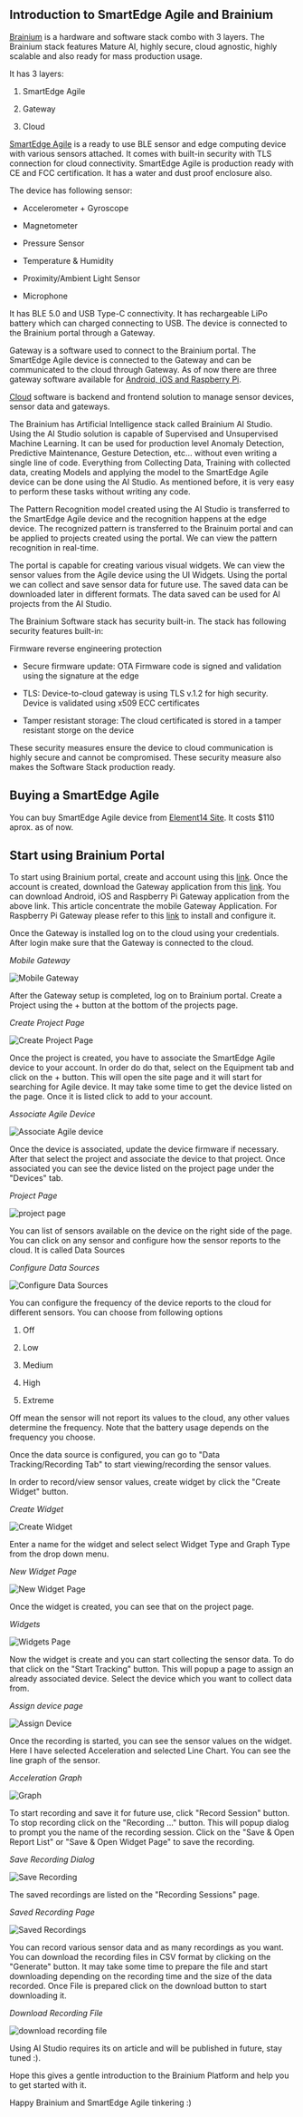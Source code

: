 ## Introduction to SmartEdge Agile and Brainium



[Brainium](https://brainium.com/) is a hardware and software stack combo with 3 layers. The Brainium stack features Mature AI, highly secure, cloud agnostic, highly scalable and also ready for mass production usage.

It has 3 layers:

1. SmartEdge Agile

2. Gateway

3. Cloud



[SmartEdge Agile](https://brainium.com/agile) is a ready to use BLE sensor and edge computing device with various sensors attached. It comes with built-in security with TLS connection for cloud connectivity. SmartEdge Agile is production ready with CE and FCC certification. It has a water and dust proof enclosure also.



The device has following sensor:



- Accelerometer + Gyroscope

- Magnetometer

- Pressure Sensor

- Temperature & Humidity

- Proximity/Ambient Light Sensor

- Microphone



It has BLE 5.0 and USB Type-C connectivity. It has rechargeable LiPo battery which can charged connecting to USB. The device is connected to the Brainium portal through a Gateway.



Gateway is a software used to connect to the Brainium portal. The SmartEdge Agile device is connected to the Gateway and can be communicated to the cloud through Gateway. As of now there are three gateway software available for [Android, iOS and Raspberry Pi](https://spa.brainium.com/apps).



[Cloud](https://spa.brainium.com/projects) software is backend and frontend solution to manage sensor devices, sensor data and gateways.



The Brainium  has Artificial Intelligence stack called Brainium AI Studio. Using the AI Studio solution is capable of Supervised and Unsupervised Machine Learning. It can be used for production level Anomaly Detection, Predictive Maintenance, Gesture Detection, etc... without even writing a single line of code. Everything from Collecting  Data, Training with collected data, creating Models and applying the model to the SmartEdge Agile device can be done using the AI Studio. As mentioned before, it is very easy to perform these tasks without writing any code.



The Pattern Recognition model created using the AI Studio is transferred to the SmartEdge Agile device and the recognition happens at the edge device. The recognized pattern is transferred to the Brainuim portal and can be applied to projects created using the portal. We can view the pattern recognition in real-time.



The portal is capable for creating various visual widgets. We can view the sensor values from the Agile device using the UI Widgets. Using the portal we can collect and save sensor data for future use. The saved data can be downloaded later in different formats. The data saved can be used for AI projects from the AI Studio.



The Brainium Software stack has security built-in. The stack has following security features built-in:



Firmware reverse engineering protection



- Secure firmware update: OTA Firmware code is signed and validation using the signature at the edge

- TLS: Device-to-cloud gateway is using TLS v.1.2 for high security. Device is validated using x509 ECC certificates

- Tamper resistant storage: The cloud certificated is stored in a tamper resistant storge on  the device



These security measures ensure the device to cloud communication is highly secure and cannot be compromised. These security measure also makes the Software Stack production ready.



## Buying a SmartEdge Agile

You can buy SmartEdge Agile device from [Element14 Site](https://www.element14.com/community/docs/DOC-91126). It costs $110 aprox. as of now.



## Start using Brainium Portal

To start using Brainium portal, create and account using this [link](http://brainium.com/portal).  Once the account is created, download the Gateway application from this [link](https://spa.brainium.com/apps). You can download Android, iOS and Raspberry Pi Gateway application from the above link. This article concentrate the mobile Gateway Application. For Raspberry Pi Gateway please refer to this [link](https://spa.brainium.com/apps/linux) to install and configure it.



Once the Gateway is installed log on to the cloud using your credentials. After login make sure that the Gateway is connected to the cloud.



*_Mobile Gateway_*

![Mobile Gateway](https://github.com/krvarma/brainium_sample/raw/master/images/android_gaeway.png)



After the Gateway setup is completed, log on to Brainium portal. Create a Project using the + button at the bottom of the projects page.



*_Create Project Page_*

![Create Project Page](https://github.com/krvarma/brainium_sample/raw/master/images/create_project.png)



Once the project is created, you have to associate the SmartEdge Agile device to your account. In order do do that, select on the Equipment tab and click on the + button. This will open the site page and it will start for searching for Agile device. It may take some time to get the device listed on the page. Once it is listed click to add to your account.



*_Associate Agile Device_*

![Associate Agile device](https://github.com/krvarma/brainium_sample/raw/master/images/associate.png)



Once the device is associated, update the device firmware if necessary. After that select the project and associate the device to that project. Once associated you can see the device listed on the project page under the "Devices" tab.



*_Project Page_*

![project page](https://github.com/krvarma/brainium_sample/raw/master/images/associated_device.png)



You can list of sensors available on the device on the right side of the page. You can click on any sensor and configure how the sensor reports to the cloud. It is called Data Sources



*_Configure Data Sources_*

![Configure Data Sources](https://github.com/krvarma/brainium_sample/raw/master/images/data_sources.png)



You can configure the frequency of the device reports to the cloud for different sensors. You can choose from following options



1. Off

2. Low

3. Medium

4. High

5. Extreme



Off mean the sensor will not report its values to the cloud, any other values determine the frequency. Note that the battery usage depends on the frequency you choose.



Once the data source is configured, you can go to "Data Tracking/Recording Tab" to start viewing/recording the sensor values.



In order to record/view sensor values, create widget by click the "Create Widget" button.



*_Create Widget_*

![Create Widget](https://github.com/krvarma/brainium_sample/raw/master/images/create_widget.png)



Enter a name for the widget and select select Widget Type and Graph Type from the drop down menu.



*_New Widget Page_*

![New Widget Page](https://github.com/krvarma/brainium_sample/raw/master/images/widget.png)



Once the widget is created, you can see that on the project page.



*_Widgets_*

![Widgets Page](https://github.com/krvarma/brainium_sample/raw/master/images/widgets_pages.png)



Now the widget is create and you can start collecting the sensor data. To do that click on the "Start Tracking" button. This will popup a page to assign an already associated device. Select the device which you want to collect data from.



*_Assign device page_*

![Assign Device](https://github.com/krvarma/brainium_sample/raw/master/images/assign_device.png)



Once the recording is started, you can see the sensor values on the widget. Here I have selected Acceleration and selected Line Chart. You can see the line graph of the sensor.



*_Acceleration Graph_*

![Graph](https://github.com/krvarma/brainium_sample/raw/master/images/recording.png)



To start recording and save it for future use, click "Record Session" button. To stop recording click on the "Recording ..." button. This will popup dialog to prompt you the name of the recording session. Click on the "Save & Open Report List" or "Save & Open Widget Page" to save the recording.



*_Save Recording Dialog_*

![Save Recording](https://github.com/krvarma/brainium_sample/raw/master/images/stop_recording.png)



The saved recordings are listed on the "Recording Sessions" page.



*_Saved Recording Page_*

![Saved Recordings](https://github.com/krvarma/brainium_sample/raw/master/images/saved_recordings.png)



You can record various sensor data and as many recordings as you want. You can download the recording files in CSV format by clicking on the "Generate" button. It may take some time to prepare the file and start downloading depending on the recording time and the size of the data recorded. Once File is prepared click on the download button to start downloading it.



*_Download Recording File_*

![download recording file](https://github.com/krvarma/brainium_sample/raw/master/images/downlod_recording_file.png)



Using AI Studio requires its on article and will be published in future, stay tuned :).



Hope this gives a gentle introduction to the Brainium Platform and help you to get started with it.



Happy Brainium and SmartEdge Agile tinkering :)

<!--stackedit_data:

eyJoaXN0b3J5IjpbMjE0MDY4NTYyM119

-->
